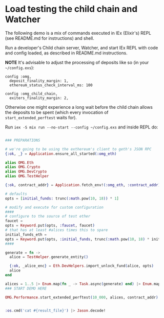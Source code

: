 # Load testing the child chain and Watcher

The following demo is a mix of commands executed in IEx (Elixir's) REPL (see README.md for instructions) and shell.

Run a developer's Child chain server, Watcher, and start IEx REPL with code and config loaded, as described in README.md instructions.

**NOTE** It's advisable to adjust the processing of deposits like so (in your `~/config.exs`):
```
config :omg,
  deposit_finality_margin: 1,
  ethereum_status_check_interval_ms: 100

config :omg_child_chain,
  exiters_finality_margin: 2,
```
Otherwise one might experience a long wait before the child chain allows the deposits to be spent (which every invocation of `start_extended_perftest` waits for).

Run `iex -S mix run --no-start --config ~/config.exs` and inside REPL do:

```elixir

### PREPARATIONS

# we're going to be using the exthereum's client to geth's JSON RPC
{:ok, _} = Application.ensure_all_started(:omg_eth)

alias OMG.Eth
alias OMG.Crypto
alias OMG.DevCrypto
alias OMG.TestHelper

{:ok, contract_addr} = Application.fetch_env!(:omg_eth, :contract_addr) |> Crypto.decode_address()

# defaults
opts = [initial_funds: trunc(:math.pow(10, 18)) * 1]

# modify and execute for custom configuration
####
# configure to the source of test ether
faucet =
opts = Keyword.put(opts, :faucet, faucet)
# that has at least #alices times this to spare
initial_funds_eth =
opts = Keyword.put(opts, :initial_funds, trunc(:math.pow(10, 18) * initial_funds_eth))
####

generate = fn ->
  alice = TestHelper.generate_entity()

  {:ok, _alice_enc} = Eth.DevHelpers.import_unlock_fund(alice, opts)
  alice
end

alices = 1..5 |> Enum.map(fn _ -> Task.async(generate) end) |> Enum.map(& Task.await(&1, :infinity))
### START DEMO HERE

OMG.Performance.start_extended_perftest(10_000, alices, contract_addr)


:os.cmd('cat #{result_file}') |> Jason.decode!
```
